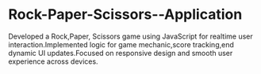 # Rock-Paper-Scissors--Application
Developed a Rock,Paper, Scissors game using JavaScript for realtime user interaction.Implemented logic for game mechanic,score tracking,end dynamic UI updates.Focused on responsive design and smooth user experience across devices.   
